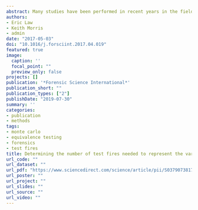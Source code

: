 ```yaml
---
abstract: Many studies have been performed in recent years in the field of firearm examination with the goal of providing an objective method for comparisons of fired cartridge cases. No published research to support the number of test fires needed to represent the variability present within the impressions left on a cartridge case could be found. When a suspect firearm is submitted to a firearm examiner, typically two to four test fires are performed. The recovered cartridge cases are compared to each other to determine which characteristics from the firearm are reproducing, and then compared to any cartridge cases collected at a crime scene. The aim of this research was to determine the number of test fires examiners should perform when a suspect firearm is submitted to the lab to balance cartridge case acquisition time with performance accuracy. Each firearm in the IBIS® database at West Virginia University® is represented by approximately 100 fired cartridge case entries. Random samples of cartridge cases were taken separately from the breech face match score and firing pin match score lists. This subset was compared to the total match distribution of the firearm using a hybrid equivalence test to determine if the subset of similarity scores were statistically equivalent to the larger distribution of scores. For the sampled distribution to remain above 80% equivalent to the match distribution, a minimum of 15 cartridge cases should be used to model the match distribution, based on IBIS® scores. Thirty cartridge cases is a conservative estimate, allowing one to determine that the location and dispersion of the match and sampling distributions are equivalent with nearly 100% probability.
authors:
- Eric Law
- Keith Morris
- admin
date: "2017-05-03"
doi: "10.1016/j.forsciint.2017.04.019"
featured: true
image:
  caption: ''
  focal_point: ""
  preview_only: false
projects: []
publication: '*Forensic Science International*'
publication_short: ""
publication_types: ["2"]
publishDate: "2019-07-30"
summary: ''
categories:
- publication
- methods
tags: 
- monte carlo
- equivalence testing
- forensics
- test fires
title: Determining the number of test fires needed to represent the variability present within 9mm Luger firearms
url_code: ""
url_dataset: ""
url_pdf: "https://www.sciencedirect.com/science/article/pii/S0379073817301561?via%3Dihub"
url_poster: ""
url_project: ""
url_slides: ""
url_source: ""
url_video: ""
---
```



